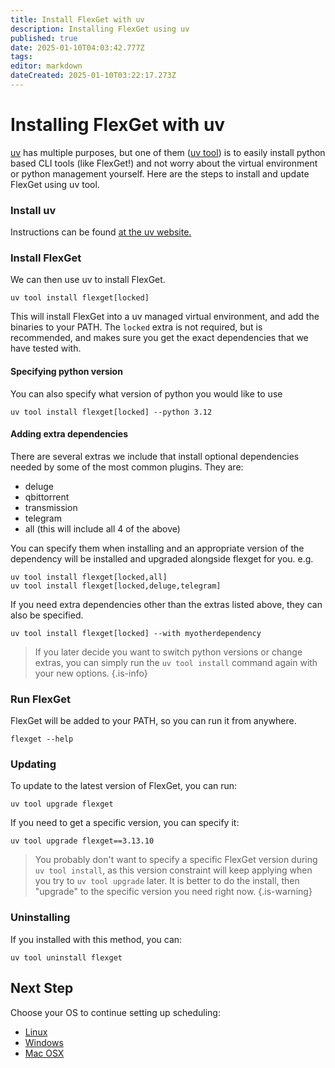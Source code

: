 ```yaml
---
title: Install FlexGet with uv
description: Installing FlexGet using uv
published: true
date: 2025-01-10T04:03:42.777Z
tags: 
editor: markdown
dateCreated: 2025-01-10T03:22:17.273Z
---
```


# Installing FlexGet with uv
[uv](https://docs.astral.sh/uv/) has multiple purposes, but one of them ([uv tool](https://docs.astral.sh/uv/guides/tools/)) is to easily install python based CLI tools (like FlexGet!) and not worry about the virtual environment or python management yourself. Here are the steps to install and update FlexGet using uv tool.

### Install uv
Instructions can be found [at the uv website.](https://docs.astral.sh/uv/getting-started/installation/)

### Install FlexGet
We can then use uv to install FlexGet.
```
uv tool install flexget[locked]
```
This will install FlexGet into a uv managed virtual environment, and add the binaries to your PATH. The `locked` extra is not required, but is recommended, and makes sure you get the exact dependencies that we have tested with.

#### Specifying python version
You can also specify what version of python you would like to use
```
uv tool install flexget[locked] --python 3.12
```

#### Adding extra dependencies
There are several extras we include that install optional dependencies needed by some of the most common plugins. They are:
- deluge
- qbittorrent
- transmission
- telegram
- all (this will include all 4 of the above)

You can specify them when installing and an appropriate version of the dependency will be installed and upgraded alongside flexget for you. e.g.
```
uv tool install flexget[locked,all]
uv tool install flexget[locked,deluge,telegram]
```

If you need extra dependencies other than the extras listed above, they can also be specified.
```
uv tool install flexget[locked] --with myotherdependency
```
> If you later decide you want to switch python versions or change extras, you can simply run the `uv tool install` command again with your new options.
{.is-info}

### Run FlexGet
FlexGet will be added to your PATH, so you can run it from anywhere.
```
flexget --help
```

### Updating
To update to the latest version of FlexGet, you can run:
```
uv tool upgrade flexget
```
If you need to get a specific version, you can specify it:
```
uv tool upgrade flexget==3.13.10
```
> You probably don't want to specify a specific FlexGet version during `uv tool install`, as this version constraint will keep applying when you try to `uv tool upgrade` later. It is better to do the install, then "upgrade" to the specific version you need right now.
{.is-warning}

### Uninstalling
If you installed with this method, you can:
```
uv tool uninstall flexget
```

## Next Step

Choose your OS to continue setting up scheduling:
 * [Linux](/InstallWizard/Linux/Scheduling)
 * [Windows](/InstallWizard/Windows/Scheduling)
 * [Mac OSX](/InstallWizard/OSX/Autorun)